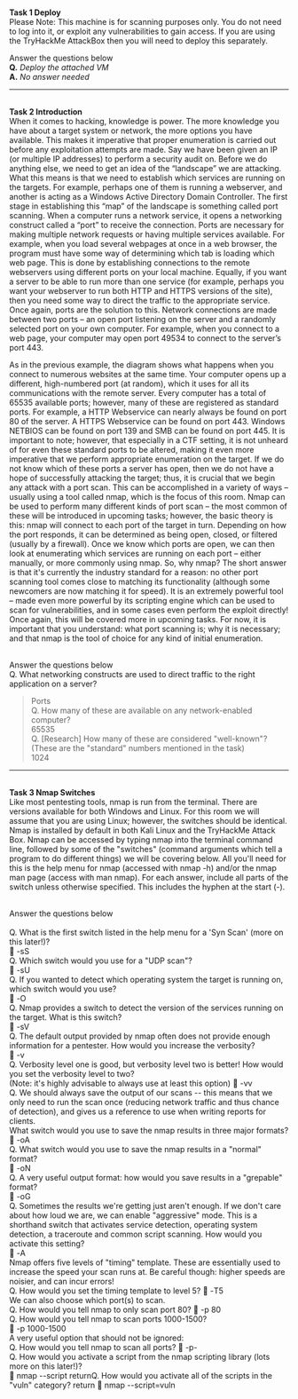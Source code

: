 <br>**Task 1  Deploy**<br>
Please Note: This machine is for scanning purposes only. You do not need to log into it, or exploit any vulnerabilities to gain access.
If you are using the TryHackMe AttackBox then you will need to deploy this separately.

Answer the questions below
<br>**Q.** *Deploy the attached VM*<br>
**A.** *No answer needed*

--------------------------------------------------------------------------------------------------------------------------------------------------------------------

<br>**Task 2 Introduction**<br>
When it comes to hacking, knowledge is power. The more knowledge you have about a target system or network, the more options you have available. This makes it imperative that proper enumeration is carried out before any exploitation attempts are made.
Say we have been given an IP (or multiple IP addresses) to perform a security audit on. Before we do anything else, we need to get an idea of the “landscape” we are attacking. What this means is that we need to establish which services are running on the targets. For example, perhaps one of them is running a webserver, and another is acting as a Windows Active Directory Domain Controller. The first stage in establishing this “map” of the landscape is something called port scanning. When a computer runs a network service, it opens a networking construct called a “port” to receive the connection.  Ports are necessary for making multiple network requests or having multiple services available. For example, when you load several webpages at once in a web browser, the program must have some way of determining which tab is loading which web page. This is done by establishing connections to the remote webservers using different ports on your local machine. Equally, if you want a server to be able to run more than one service (for example, perhaps you want your webserver to run both HTTP and HTTPS versions of the site), then you need some way to direct the traffic to the appropriate service. Once again, ports are the solution to this. Network connections are made between two ports – an open port listening on the server and a randomly selected port on your own computer. For example, when you connect to a web page, your computer may open port 49534 to connect to the server’s port 443.



 
As in the previous example, the diagram shows what happens when you connect to numerous websites at the same time. Your computer opens up a different, high-numbered port (at random), which it uses for all its communications with the remote server.
Every computer has a total of 65535 available ports; however, many of these are registered as standard ports. For example, a HTTP Webservice can nearly always be found on port 80 of the server. A HTTPS Webservice can be found on port 443. Windows NETBIOS can be found on port 139 and SMB can be found on port 445. It is important to note; however, that especially in a CTF setting, it is not unheard of for even these standard ports to be altered, making it even more imperative that we perform appropriate enumeration on the target.
If we do not know which of these ports a server has open, then we do not have a hope of successfully attacking the target; thus, it is crucial that we begin any attack with a port scan. This can be accomplished in a variety of ways – usually using a tool called nmap, which is the focus of this room. Nmap can be used to perform many different kinds of port scan – the most common of these will be introduced in upcoming tasks; however, the basic theory is this: nmap will connect to each port of the target in turn. Depending on how the port responds, it can be determined as being open, closed, or filtered (usually by a firewall). Once we know which ports are open, we can then look at enumerating which services are running on each port – either manually, or more commonly using nmap.
So, why nmap? The short answer is that it's currently the industry standard for a reason: no other port scanning tool comes close to matching its functionality (although some newcomers are now matching it for speed). It is an extremely powerful tool – made even more powerful by its scripting engine which can be used to scan for vulnerabilities, and in some cases even perform the exploit directly! Once again, this will be covered more in upcoming tasks.
For now, it is important that you understand: what port scanning is; why it is necessary; and that nmap is the tool of choice for any kind of initial enumeration.


<br>Answer the questions below<br>
Q. What networking constructs are used to direct traffic to the right application on a server?
> Ports
<br>Q. How many of these are available on any network-enabled computer?<br>
> 65535 
<br>Q. [Research] How many of these are considered "well-known"? (These are the "standard" numbers mentioned in the task)<br>
> 1024

--------------------------------------------------------------------------------------------------------------------------------------------------------------------

<br>**Task 3 Nmap Switches**<br>
Like most pentesting tools, nmap is run from the terminal. There are versions available for both Windows and Linux. For this room we will assume that you are using Linux; however, the switches should be identical. Nmap is installed by default in both Kali Linux and the TryHackMe Attack Box.
Nmap can be accessed by typing nmap into the terminal command line, followed by some of the "switches" (command arguments which tell a program to do different things) we will be covering below.
All you'll need for this is the help menu for nmap (accessed with nmap -h) and/or the nmap man page (access with man nmap). For each answer, include all parts of the switch unless otherwise specified. This includes the hyphen at the start (-). 

<br>Answer the questions below<br>
<br>Q. What is the first switch listed in the help menu for a 'Syn Scan' (more on this later!)?<br>
	-sS
<br>Q. Which switch would you use for a "UDP scan"?<br>
	-sU 
<br>Q. If you wanted to detect which operating system the target is running on, which switch would you use?<br>
	-O
<br>Q. Nmap provides a switch to detect the version of the services running on the target. What is this switch?<br>
	-sV
<br>Q. The default output provided by nmap often does not provide enough information for a pentester. How would you increase the verbosity?<br>
	-v 
<br>Q. Verbosity level one is good, but verbosity level two is better! How would you set the verbosity level to two?<br>
(Note: it's highly advisable to always use at least this option)
	-vv
<br>Q. We should always save the output of our scans -- this means that we only need to run the scan once (reducing network traffic and thus chance of detection), and gives us a reference to use when writing reports for clients.<br>
What switch would you use to save the nmap results in three major formats?
	-oA
<br>Q. What switch would you use to save the nmap results in a "normal" format?<br>
	-oN
<br>Q. A very useful output format: how would you save results in a "grepable" format?<br>
	-oG
<br>Q. Sometimes the results we're getting just aren't enough. If we don't care about how loud we are, we can enable "aggressive" mode. This is a shorthand switch that activates service detection, operating system detection, a traceroute and common script scanning.
How would you activate this setting?<br>
	-A
<br>Nmap offers five levels of "timing" template. These are essentially used to increase the speed your scan runs at. Be careful though: higher speeds are noisier, and can incur errors!<br>
Q. How would you set the timing template to level 5?
	-T5
<br>We can also choose which port(s) to scan.<br>
Q. How would you tell nmap to only scan port 80?
	-p 80 
<br>Q. How would you tell nmap to scan ports 1000-1500?<br>
	-p 1000-1500
<br>A very useful option that should not be ignored:<br>
Q. How would you tell nmap to scan all ports?
	-p-
<br>Q. How would you activate a script from the nmap scripting library (lots more on this later!)?<br>
	nmap --script 
  returnQ. How would you activate all of the scripts in the "vuln" category?  return
	nmap  --script=vuln 



